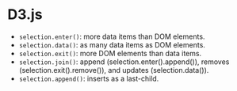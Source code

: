 # D3.js
- `selection.enter()`: more data items than DOM elements.
- `selection.data()`: as many data items as DOM elements.
- `selection.exit()`: more DOM elements than data items.
- `selection.join()`: append (selection.enter().append()), removes (selection.exit().remove()), and updates (selection.data()).
- `selection.append()`: inserts as a last-child.
